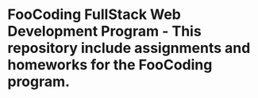 # FooCoding FullStack Web Development Program - This repository include assignments and homeworks for the FooCoding program.
